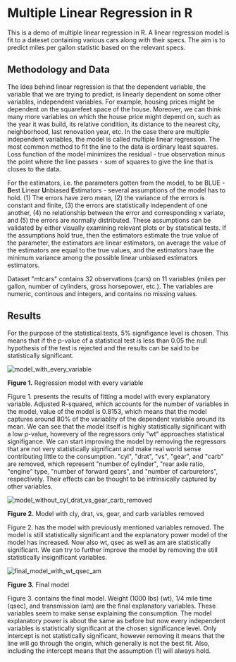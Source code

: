 # Multiple Linear Regression in R

This is a demo of multiple linear regression in R. A linear regression model is fit to a dateset containing various cars along with their specs. The aim is to predict miles per gallon statistic based on the relevant specs.

## Methodology and Data

The idea behind linear regression is that the dependent variable, the variable that we are trying to predict, is linearly dependent on some other variables, independent variables. For example, housing prices might be dependent on the squarefeet space of the house. Moreover, we can think many more variables on which the house price might depend on, such as the year it was build, its relative condition, its distance to the nearest city, neighborhood, last renovation year, etc. In the case there are multiple independent variables, the model is called multiple linear regression. The most common method to fit the line to the data is ordinary least squares. Loss function of the model minimizes the residual - true observation minus the point where the line passes - sum of squares to give the line that is closes to the data.

For the estimators, i.e. the parameters gotten from the model, to be BLUE - **B**est **L**inear **U**nbiased **E**stimators - several assumptions of the model has to hold. (1) The errors have zero mean, (2) the variance of the errors is constant and finite, (3) the errors are statistically independent of one another, (4) no relationship between the error and corresponding x variate, and (5) the errors are normally distributed. These assumptions can be validated by either visually examining relevant plots or by statistical tests. If the assumptions hold true, then the estimators estimate the true value of the parameter, the estimators are linear estimators, on average the value of the estimators are equal to the true values, and the estimators have the minimum variance among the possible linear unbiased estimators estimators.

Dataset "mtcars" contains 32 observations (cars) on 11 variables (miles per gallon, number of cylinders, gross horsepower, etc.). The variables are numeric, continous and integers, and contains no missing values.

## Results

For the purpose of the statistical tests, 5% signifigance level is chosen. This means that if the p-value of a statistical test is less than 0.05 the null hypothesis of the test is rejected and the results can be said to be statistically significant.

![model_with_every_variable](https://user-images.githubusercontent.com/91892495/154483402-927ce724-5579-4faa-a25f-eeb338c634ea.jpg)

**Figure 1.** Regression model with every variable

Figure 1. presents the results of fitting a model with every explanatory variable. Adjusted R-squared, which accounts for the number of variables in the model, value of the model is 0.8153, which means that the model captures around 80% of the variablity of the dependent variable around its mean. We can see that the model itself is highly statistically significant with a low p-value, howevery of the regressors only "wt" approaches statistical signifigance. We can start improving the model by removing the regressors that are not very statistically significant and make real world sense contributing little to the consumption. "cyl", "drat", "vs", "gear", and "carb" are removed, which represent "number of cylinder", "rear axle ratio, "engine" type, "number of forward gears", and "number of carburetors", respectively. Their effects can be thought to be intrinsically captured by other variables.

![model_without_cyl_drat_vs_gear_carb_removed](https://user-images.githubusercontent.com/91892495/154489613-2c7136da-5d0b-48f8-a8a5-60545766e729.jpg)

**Figure 2.** Model with cly, drat, vs, gear, and carb variables removed

Figure 2. has the model with previously mentioned variables removed. The model is still statistically significant and the explanatory power model of the model has increased. Now also wt, qsec as well as am are statistically significant. We can try to further improve the model by removing the still statistically insignificant variables.

![final_model_with_wt_qsec_am](https://user-images.githubusercontent.com/91892495/154491116-ddd54318-4d6c-4335-b685-8d4b40ecb474.jpg)

**Figure 3.** Final model

Figure 3. contains the final model. Weight (1000 lbs) (wt), 1/4 mile time (qsec), and transmission (am) are the final explanatory variables. These variables seem to make sense explaining the consumption. The model explanatory power is about the same as before but now every independent variables is statistically significant at the chosen significance level. Only intercept is not statistically significant, however removing it means that the line will go through the origin, which generally is not the best fit. Also, including the intercept means that the assumption (1) will always hold.


